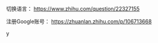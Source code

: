 

切换语言： https://www.zhihu.com/question/22327155

注册Google账号： https://zhuanlan.zhihu.com/p/106713668

y